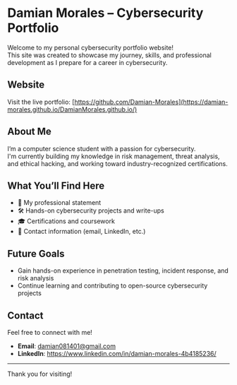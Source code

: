# Damian Morales – Cybersecurity Portfolio

Welcome to my personal cybersecurity portfolio website!  
This site was created to showcase my journey, skills, and professional development as I prepare for a career in cybersecurity.

##  Website

 Visit the live portfolio: [https://github.com/Damian-Morales](https://damian-morales.github.io/DamianMorales.github.io/)

##  About Me

I’m a computer science student with a passion for cybersecurity.  
I'm currently building my knowledge in risk management, threat analysis, and ethical hacking, and working toward industry-recognized certifications.

##  What You’ll Find Here

- 📝 My professional statement  
- 🛠️ Hands-on cybersecurity projects and write-ups  
- 🎓 Certifications and coursework  
- 💬 Contact information (email, LinkedIn, etc.)

##  Future Goals

- Gain hands-on experience in penetration testing, incident response, and risk analysis  
- Continue learning and contributing to open-source cybersecurity projects

##  Contact

Feel free to connect with me!  
- **Email**: damian081401@gmail.com    
- **LinkedIn**: https://www.linkedin.com/in/damian-morales-4b4185236/

---

Thank you for visiting!
